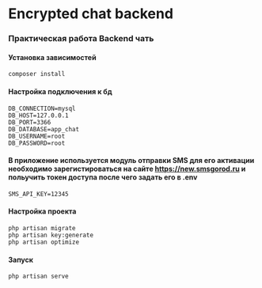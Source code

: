 # Encrypted chat backend

### Практическая работа Backend чать


#### Установка зависимостей
```
composer install
```

#### Настройка подключения к бд 
```
DB_CONNECTION=mysql
DB_HOST=127.0.0.1
DB_PORT=3366
DB_DATABASE=app_chat
DB_USERNAME=root
DB_PASSWORD=root
```

#### В приложение используется модуль отправки SMS для его активации необходимо зарегистироваться на сайте  https://new.smsgorod.ru и польучить токен доступа после чего задать его в .env
```
SMS_API_KEY=12345
```

#### Настройка проекта
```
php artisan migrate
php artisan key:generate
php artisan optimize
```

#### Запуск
```
php artisan serve
```


